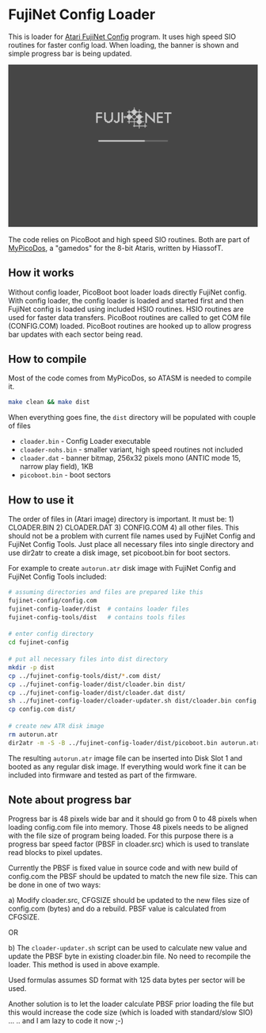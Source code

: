 # FujiNet Config Loader


This is loader for [Atari FujiNet Config](https://github.com/FujiNetWIFI/fujinet-config) program. It uses high speed SIO routines for faster config load. When loading, the banner is shown and simple progress bar is being updated.

![](loader.png)

The code relies on PicoBoot and high speed SIO routines. Both are part of [MyPicoDos](https://www.horus.com/~hias/atari/#mypdos), a "gamedos" for the 8-bit Ataris, written by HiassofT.

## How it works

Without config loader, PicoBoot boot loader loads directly FujiNet config. With config loader, the config loader is loaded and started first and then FujiNet config is loaded using included HSIO routines. HSIO routines are used for faster data transfers. PicoBoot routines are called to get COM file (CONFIG.COM) loaded. PicoBoot routines are hooked up to allow progress bar updates with each sector being read.

## How to compile

Most of the code comes from MyPicoDos, so ATASM is needed to compile it.

```sh
make clean && make dist
```

When everything goes fine, the `dist` directory will be populated with couple of files

- `cloader.bin` - Config Loader executable
- `cloader-nohs.bin` - smaller variant, high speed routines not included
- `cloader.dat` - banner bitmap, 256x32 pixels mono (ANTIC mode 15, narrow play field), 1KB
- `picoboot.bin` - boot sectors

## How to use it

The order of files in (Atari image) directory is important. It must be: 1) CLOADER.BIN 2) CLOADER.DAT 3) CONFIG.COM 4) all other files. This should not be a problem with current file names used by FujiNet Config and FujiNet Config Tools. Just place all necessary files into single directory and use dir2atr to create a disk image, set picoboot.bin for boot sectors.

For example to create `autorun.atr` disk image with FujiNet Config and FujiNet Config Tools included:

```sh
# assuming directories and files are prepared like this
fujinet-config/config.com
fujinet-config-loader/dist	# contains loader files
fujinet-config-tools/dist	# contains tools files

# enter config directory
cd fujinet-config

# put all necessary files into dist directory
mkdir -p dist
cp ../fujinet-config-tools/dist/*.com dist/
cp ../fujinet-config-loader/dist/cloader.bin dist/
cp ../fujinet-config-loader/dist/cloader.dat dist/
sh ../fujinet-config-loader/cloader-updater.sh dist/cloader.bin config.com
cp config.com dist/

# create new ATR disk image
rm autorun.atr
dir2atr -m -S -B ../fujinet-config-loader/dist/picoboot.bin autorun.atr dist/

```

The resulting `autorun.atr` image file can be inserted into Disk Slot 1 and booted as any regular disk image. If everything would work fine it can be included into firmware and tested as part of the firmware.

## Note about progress bar

Progress bar is 48 pixels wide bar and it should go from 0 to 48 pixels when loading config.com file into memory. Those 48 pixels needs to be aligned with the file size of program being loaded. For this purpose there is a progress bar speed factor (PBSF in cloader.src) which is used to translate read blocks to pixel updates.

Currently the PBSF is fixed value in source code and with new build of config.com the PBSF should be updated to match the new file size. This can be done in one of two ways:

a) Modify cloader.src, CFGSIZE should be updated to the new files size of config.com (bytes) and do a rebuild. PBSF value is calculated from CFGSIZE.

OR

b) The `cloader-updater.sh` script can be used to calculate new value and update the PBSF byte in existing cloader.bin file. No need to recompile the loader. This method is used in above example.

Used formulas assumes SD format with 125 data bytes per sector will be used.

Another solution is to let the loader calculate PBSF prior loading the file but this would increase the code size (which is loaded with standard/slow SIO) ... .. and I am lazy to code it now ;-)
